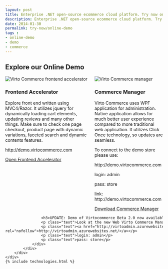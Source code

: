 ```yaml
---
layout: post
title: Enterprise .NET open-source ecommerce cloud platform. Try now online demo
description: Enterprise .NET open-source ecommerce cloud platform. Try now online demo
date: 2014-01-30
permalink: try-now/online-demo
tags : 
- online-demo
- demo
- commerce
---
```

<article role="main" class="main">
	<div class="responsive">
		<h1 class="title">Explore our Online Demo</h1>
		<div class="columns">
			<div class="column">
				<div class="block">
					<div class="img-300">
						<img alt="Virto Commerce frontend accelerator" src="/Content/images/advantages/2.jpg" class="border">
					</div>
					<h3>Frontend Accelerator</h3>
					<p class="text">Explore front end written using MVC4/Razor. It utilizes jquery for dynamically loading cart elements, updating reviews and many other things. Make sure to check one page checkout, product page with dynamic variations, faceted search and dynamic contents features.</p>
					<p class="text"><a href="http://demo.virtocommerce.com" target="_blank" rel="nofollow">http://demo.virtocommerce.com</a></p>
					<a class="button fill" target="_blank" href="http://demo.virtocommerce.com/" rel="nofollow">Open Frontend Accelerator</a>
				</div>
			</div>
			<div class="column">
				<div class="block">
					<div class="img-300">
						<img alt="Virto Commerce manager" src="/Content/images/advantages/demo-console.png" class="border">
					</div>
					<h3>Commerce Manager</h3>
					<p class="text">Virto Commerce uses WPF application for administration. Native application allows for much better user experience compared to more traditional web application. It utilizes Click Once technology, so updates are seamless.</p>
					<p class="text">To connect to the demo store please use:</p>
					<p class="text">http://demo.virtocommerce.com</p>
					<p class="text">login: admin</p>
					<p class="text">pass: store</p>
					<p class="text">link: http://demo.virtocommerce.com</p>
					<a class="button fill" target="_blank"  href="http://assets.virtocommerce.com/software/1.13/admin/setup.exe" rel="nofollow">Download Commerce Manager</a>
				</div>
			</div>
		</div>
		<div class="columns">
			<div class="column">
				<div style="width:800px" class="block">
					
					<h3>UPDATE: Demo of Virtocommerce Beta 2.0 now available! </h3>
					<p class="text">Look at the new Web Virto Commerce Manager.</p>
					<p class="text"><a href="http://virtoadmin.azurewebsites.net/" target="_blank" rel="nofollow">http://virtoadmin.azurewebsites.net/</a></p>
					<p class="text">login: admin</p>
					<p class="text">pass: store</p>
				</div>
			</div>
		</div>
	</div>
	{% include technologies.html %}
</article>
